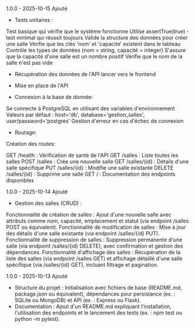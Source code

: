 1.0.0 - 2025-10-15
Ajouté

* Tests unitaires :

Test basique qui vérifie que le système fonctionne
Utilise assertTrue(true) - test minimal qui réussit toujours
Valide la structure des données pour créer une salle
Vérifie que les clés 'nom' et 'capacite' existent dans le tableau
Contrôle les types de données (nom = string, capacité = integer)
S'assure que la capacité d'une salle est un nombre positif
Vérifie que le nom de la salle n'est pas vide

* Récupération des données de l'API lancer vers le frontend

* Mise en place de l'API

* Connexion à la base de donnée:

Se connecte à PostgreSQL en utilisant des variables d'environnement
Valeurs par défaut : host='db', database='gestion_salles', user/password='postgres'
Gestion d'erreur en cas d'échec de connexion

* Routage:

Création des routes:

GET /health : Vérification de santé de l'API
GET /salles : Liste toutes les salles
POST /salles : Crée une nouvelle salle
GET /salles/{id} : Détails d'une salle spécifique
PUT /salles/{id} : Modifie une salle existante
DELETE /salles/{id} : Supprime une salle
GET / : Documentation des endpoints disponibles


1.0.0 - 2025-10-14
Ajouté

* Gestion des salles (CRUD) :

Fonctionnalité de création de salles : Ajout d'une nouvelle salle avec attributs comme nom, capacité, emplacement et statut (via endpoint /salles POST ou équivalent).
Fonctionnalité de modification de salles : Mise à jour des détails d'une salle existante (via endpoint /salles/{id} PUT).
Fonctionnalité de suppression de salles : Suppression permanente d'une salle (via endpoint /salles/{id} DELETE), avec confirmation et gestion des dépendances.
Fonctionnalité d'affichage des salles : Récupération de la liste des salles (via endpoint /salles GET) et affichage détaillé d'une salle spécifique (via /salles/{id} GET), incluant filtrage et pagination.

1.0.0 - 2025-10-13
Ajouté

* Structure du projet : Initialisation avec fichiers de base (README.md, package.json ou équivalent), dépendances pour persistance (ex. : SQLite ou MongoDB) et API (ex. : Express ou Flask).
* Documentation : Ajout d'un README.md expliquant l'installation, l'utilisation des endpoints et le lancement des tests (ex. : npm test ou python -m pytest).
